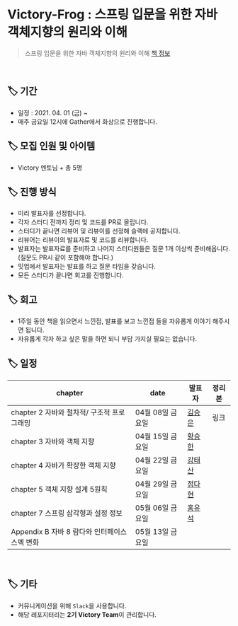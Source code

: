 # Victory-Frog : 스프링 입문을 위한 자바 객체지향의 원리와 이해

> 스프링 입문을 위한 자바 객체지향의 원리와 이해
> [책 정보](http://www.yes24.com/Product/Goods/17350624)

<br/>

## 🏷 기간

- 일정 : 2021. 04. 01 (금) ~
- 매주 금요일 12시에 Gather에서 화상으로 진행합니다.

## 🏷 모집 인원 및 아이템

- Victory 멘토님 + 총 5명

## 🏷 진행 방식

- 미리 발표자를 선정합니다.
- 각자 스터디 전까지 정리 및 코드를 PR로 올립니다.
- 스터디가 끝나면 리뷰어 및 리뷰이를 선정해 슬랙에 공지합니다.
- 리뷰어는 리뷰이의 발표자료 및 코드를 리뷰합니다.
- 발표자는 발표자료를 준비하고 나머지 스터디원들은 질문 1개 이상씩 준비해옵니다. (질문도 PR시 같이 포함해야 합니다.)
- 밋업에서 발표자는 발표를 하고 질문 타임을 갖습니다.
- 모든 스터디가 끝나면 회고를 진행합니다.

## 🏷 회고

- 1주일 동안 책을 읽으면서 느낀점, 발표를 보고 느낀점 들을 자유롭게 이야기 해주시면 됩니다.
- 자유롭게 각자 하고 싶은 말을 하면 되니 부담 가지실 필요는 없습니다.

## 🏷 일정

| chapter                                       | date             | 발표자                                                                             | 정리본 |
| --------------------------------------------- | ---------------- | ---------------------------------------------------------------------------------- | :----: |
| chapter 2 자바와 절차적/ 구조적 프로그래밍                     | 04월  08일 금요일 | [김승은](https://github.com/julie0005)                                          |  링크  |
| chapter 3 자바와 객체 지향             | 04월  15일 금요일 | [황승한](https://github.com/jk05018)                                               |        |
| chapter 4 자바가 확장한 객체 지향          | 04월  22일 금요일 | [강태산](https://github.com/Pawer0223)                                              |        |
| chapter 5 객체 지향 설계 5원칙         | 04월  29일 금요일 | [정다현](https://github.com/sdardew)                                               |        |
| chapter 7 스프링 삼각형과 설정 정보           | 05월  06일 금요일 | [홍유석](https://github.com/yshjft) |        |
| Appendix B 자바 8 람다와 인터페이스 스펙 변화 | 05월  13일 금요일 |                                              |        |

<br/>

## 🏷 기타

- 커뮤니케이션을 위해 `Slack`을 사용합니다.
- 해당 레포지터리는 **2기 Victory Team**이 관리합니다.
